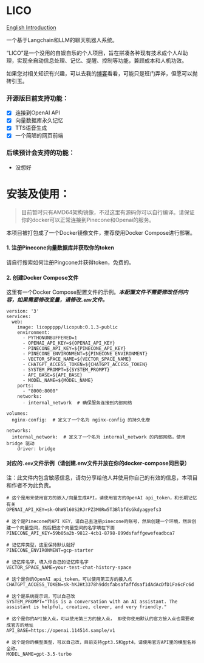 # LICO

[English Introduction](https://github.com/4everhope/lico/blob/main/README_eng.md)

一个基于Langchain和LLM的聊天机器人系统。

“LICO”是一个没用的自娱自乐的个人项目，旨在拼凑各种现有技术成个人AI助理，实现全自动信息处理、记忆、提醒、控制等功能，兼顾成本和人机功效。

如果您对相关知识有兴趣，可以去我的[博客](https://blog.licolico.top)看看，可能只是班门弄斧，但愿可以抛砖引玉。

### 开源版目前支持功能：
- [x] 连接到OpenAI API
- [x] 向量数据库永久记忆
- [x] TTS语音生成
- [x] 一个简陋的网页前端

### 后续预计会支持的功能：
- 没想好

# 安装及使用：

> 目前暂时只有AMD64架构镜像，不过这里有源码你可以自行编译。请保证你的docker可以正常连接到Pinecone和Openai的服务。

本项目被打包成了一个Docker镜像文件，推荐使用Docker Compose进行部署。

#### 1. 注册Pinecone向量数据库并获取你的token

请自行搜索如何注册Pingcone并获得token，免费的。

#### 2. 创建Docker Compose文件

这里有一个Docker Compose配置文件的示例。***本配置文件不需要修改任何内容，如果需要修改变量，请修改`.env`文件。***

```
version: '3'
services:
  web:
    image: licoppppp/licopub:0.1.3-public
    environment:
      - PYTHONUNBUFFERED=1
      - OPENAI_API_KEY=${OPENAI_API_KEY}
      - PINECONE_API_KEY=${PINECONE_API_KEY}
      - PINECONE_ENVIRONMENT=${PINECONE_ENVIRONMENT}
      - VECTOR_SPACE_NAME=${VECTOR_SPACE_NAME}
      - CHATGPT_ACCESS_TOKEN=${CHATGPT_ACCESS_TOKEN}
      - SYSTEM_PROMPT=${SYSTEM_PROMPT}
      - API_BASE=${API_BASE}
      - MODEL_NAME=${MODEL_NAME}
    ports:
      - "8000:8000"
    networks:
      - internal_network  # 确保服务连接到内部网络

volumes:
  nginx-config:  # 定义了一个名为 nginx-config 的持久化卷

networks:
  internal_network:  # 定义了一个名为 internal_network 的内部网络，使用 bridge 驱动
    driver: bridge

```

#### 对应的`.env`文件示例（请创建.env文件并放在你的docker-compose同目录）

注：此文件内包含敏感信息，请勿分享给他人并使用你自己的有效的信息，本项目和作者不为此负责。

```
# 这个是用来使用官方的嵌入/向量生成API，请使用官方的OpenAI api_token，和长期记忆有关
OPENAI_API_KEY=sk-OhW8l60S2RJrPZ3M0Rw5T3BlbfdsGkdyagyefs3

# 这个是Pinecone的API KEY，请自己去注册pinecone的账号，然后创建一个环境，然后创建一个向量空间，然后把这个向量空间的名字填在下面
PINECONE_API_KEY=59b05a2b-9812-4cb1-8798-899dsfaffgewefeadbca7

# 记忆库类型，这里保持默认就好
PINECONE_ENVIRONMENT=gcp-starter

# 记忆库名字，填入你自己的记忆库名字
VECTOR_SPACE_NAME=your-test-chat-history-space

# 这个是你的OpenAI api_token，可以使用第三方的接入点
CHATGPT_ACCESS_TOKEN=sk-hKJHt3378h9ddsfabsafaffdsaf1dAdAcDfD1Fa6cFc6d

# 这个是系统提示词，可以自己改
SYSTEM_PROMPT="This is a conversation with an AI assistant. The assistant is helpful, creative, clever, and very friendly."

# 这个是你的API接入点，可以使用第三方的接入点， 即使你使用默认的官方接入点也需要改成官方的地址
API_BASE=https://openai.114514.sample/v1

# 这个是你的模型类型，可以自己改，目前支持gpt3.5和gpt4，请使用官方API里的模型名称全称。
MODEL_NAME=gpt-3.5-turbo
```
